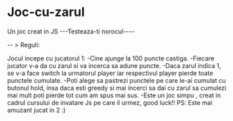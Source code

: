 # Joc-cu-zarul
Un joc creat in JS
---Testeaza-ti norocul----

-- > Reguli:

Jocul incepe cu jucatorul 1:
-Cine ajunge la 100 puncte castiga.
-Fiecare jucator v-a da cu zarul si va incerca sa adune puncte.
-Daca zarul indica 1, se v-a face switch la urmatorul player iar respectivul player pierde toate punctele cumulate.
-Poti alege sa pastrezi punctele pe care le-ai cumulat cu butonul hold, insa daca esti greedy si mai incerci sa dai cu zarul sa cumulezi mai mult poti pierde tot cum am spus mai sus.
-Este un joc simpu , creat in cadrul cursului de invatare Js pe care il urmez, good luck!! 
PS: Este mai amuzant jucat in 2 :)
